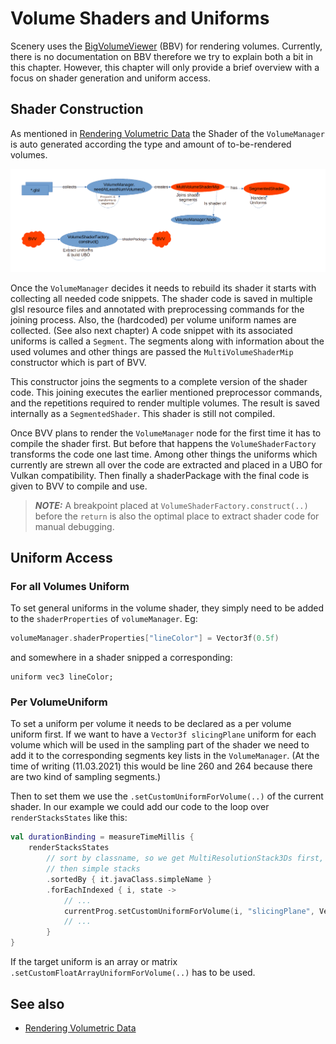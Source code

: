 # Volume Shaders and Uniforms

Scenery uses the [BigVolumeViewer](https://github.com/tpietzsch/jogl-minimal) \(BBV\) for rendering volumes. Currently, there is no documentation on BBV therefore we try to explain both a bit in this chapter. However, this chapter will only provide a brief overview with a focus on shader generation and uniform access.

## Shader Construction

As mentioned in [Rendering Volumetric Data](../introduction/rendering-volumetric-data.md) the Shader of the `VolumeManager` is auto generated according the type and amount of to-be-rendered volumes.

![Shader Construction Graphic: The red elements are from BVV.](../.gitbook/assets/shaderUniformLife.png)

Once the `VolumeManager` decides it needs to rebuild its shader it starts with collecting all needed code snippets. The shader code is saved in multiple glsl resource files and annotated with preprocessing commands for the joining process. Also, the \(hardcoded\) per volume uniform names are collected. \(See also next chapter\) A code snippet with its associated uniforms is called a `Segment`. The segments along with information about the used volumes and other things are passed the `MultiVolumeShaderMip` constructor which is part of BVV.

This constructor joins the segments to a complete version of the shader code. This joining executes the earlier mentioned preprocessor commands, and the repetitions required to render multiple volumes. The result is saved internally as a `SegmentedShader`. This shader is still not compiled.

Once BVV plans to render the `VolumeManager` node for the first time it has to compile the shader first. But before that happens the `VolumeShaderFactory` transforms the code one last time. Among other things the uniforms which currently are strewn all over the code are extracted and placed in a UBO for Vulkan compatibility. Then finally a shaderPackage with the final code is given to BVV to compile and use.

> _**NOTE:**_ A breakpoint placed at `VolumeShaderFactory.construct(..)` before the `return` is also the optimal place to extract shader code for manual debugging.

## Uniform Access

### For all Volumes Uniform

To set general uniforms in the volume shader, they simply need to be added to the `shaderProperties` of `volumeManager`. Eg:

```kotlin
volumeManager.shaderProperties["lineColor"] = Vector3f(0.5f)
```

and somewhere in a shader snipped a corresponding:

```text
uniform vec3 lineColor;
```

### Per VolumeUniform

To set a uniform per volume it needs to be declared as a per volume uniform first. If we want to have a `Vector3f slicingPlane` uniform for each volume which will be used in the sampling part of the shader we need to add it to the corresponding segments key lists in the `VolumeManager`. \(At the time of writing \(11.03.2021\) this would be line 260 and 264 because there are two kind of sampling segments.\)

Then to set them we use the `.setCustomUniformForVolume(..)` of the current shader. In our example we could add our code to the loop over `renderStacksStates` like this:

```kotlin
val durationBinding = measureTimeMillis {
    renderStacksStates
        // sort by classname, so we get MultiResolutionStack3Ds first,
        // then simple stacks
        .sortedBy { it.javaClass.simpleName }
        .forEachIndexed { i, state ->
            // ...
            currentProg.setCustomUniformForVolume(i, "slicingPlane", Vector3f(1f))
            // ...
        }
}
```

If the target uniform is an array or matrix `.setCustomFloatArrayUniformForVolume(..)` has to be used.

## See also

* [Rendering Volumetric Data](../introduction/rendering-volumetric-data.md)

